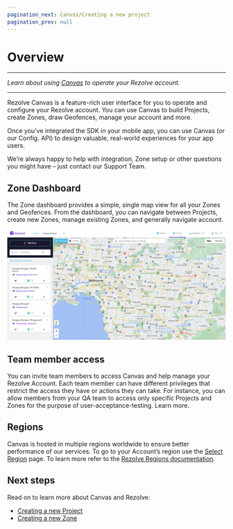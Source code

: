 ```yaml
---
pagination_next: Canvas/Creating a new project
pagination_prev: null
---
```


Overview
======

* * *

_Learn about using_ [_Canvas_](https://select-region.bluedot.io/) _to operate your Rezolve account._

* * *

Rezolve Canvas is a feature-rich user interface for you to operate and configure your Rezolve account. You can use Canvas to build Projects, create Zones, draw Geofences, manage your account and more.

Once you’ve integrated the SDK in your mobile app, you can use Canvas (or our Config. API) to design valuable, real-world experiences for your app users.

We’re always happy to help with integration, Zone setup or other questions you might have – just contact our Support Team.

Zone Dashboard
------------------

The Zone dashboard provides a simple, single map view for all your Zones and Geofences. From the dashboard, you can navigate between Projects, create new Zones, manage existing Zones, and generally navigate account.

![](../assets/Canvas.jpeg)

Team member access
----------------------

You can invite team members to access Canvas and help manage your Rezolve Account. Each team member can have different privileges that restrict the access they have or actions they can take. For instance, you can allow members from your QA team to access only specific Projects and Zones for the purpose of user-acceptance-testing. Learn more.

Regions
------------

Canvas is hosted in multiple regions worldwide to ensure better performance of our services. To go to your Account’s region use the [Select Region](https://select-region.bluedot.io/) page. To learn more refer to the [Rezolve Regions documentation](../Regions%20URLs.md).

Next steps
----------

Read on to learn more about Canvas and Rezolve:

*   [Creating a new Project](../Canvas/Creating%20a%20new%20project.md)
*   [Creating a new Zone](../Canvas/Add%20a%20new%20zone.md)